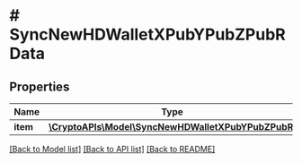 # # SyncNewHDWalletXPubYPubZPubRData

## Properties

Name | Type | Description | Notes
------------ | ------------- | ------------- | -------------
**item** | [**\CryptoAPIs\Model\SyncNewHDWalletXPubYPubZPubRI**](SyncNewHDWalletXPubYPubZPubRI.md) |  |

[[Back to Model list]](../../README.md#models) [[Back to API list]](../../README.md#endpoints) [[Back to README]](../../README.md)
